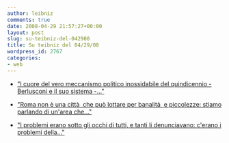 ```yaml
---
author: leibniz
comments: true
date: 2008-04-29 21:57:27+00:00
layout: post
slug: su-teibniz-del-042908
title: Su teibniz del 04/29/08
wordpress_id: 2767
categories:
- web
---
```






	
  * ["l cuore del vero meccanismo politico inossidabile del quindicennio - Berlusconi e il suo sistema -..."](http://feeds.feedburner.com/~r/teibniz/~3/279873737/33182690)

	
  * ["Roma non è una città  che può lottare per banalità  e piccolezze: stiamo parlando di un'area che..."](http://feeds.feedburner.com/~r/teibniz/~3/279860390/33180317)

	
  * ["I problemi erano sotto gli occhi di tutti, e tanti li denunciavano: c'erano i problemi della..."](http://feeds.feedburner.com/~r/teibniz/~3/279859520/33180144)



